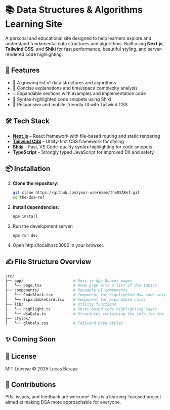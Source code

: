 # 📚 Data Structures & Algorithms Learning Site

A personal and educational site designed to help learners explore and understand fundamental data structures and algorithms. Built using **Next.js**, **Tailwind CSS**, and **Shiki** for fast performance, beautiful styling, and server-rendered code highlighting.

## 🚀 Features

- 📖 A growing list of data structures and algorithms
- 🧠 Concise explanations and time/space complexity analysis
- 💡 Expandable sections with examples and implementation code
- 🌈 Syntax-highlighted code snippets using Shiki
- 📱 Responsive and mobile-friendly UI with Tailwind CSS

## 🛠️ Tech Stack

- **[Next.js](https://nextjs.org/)** – React framework with file-based routing and static rendering
- **[Tailwind CSS](https://tailwindcss.com/)** – Utility-first CSS framework for styling
- **[Shiki](https://shiki.matsu.io/)** – Fast, VS Code-quality syntax highlighting for code snippets
- **TypeScript** – Strongly typed JavaScript for improved DX and safety

## 📦 Installation

1. **Clone the repository**:
   ```bash
   git clone https://github.com/your-username/theDSARef.git
   cd the-dsa-ref
   ```

2. **Install dependencies**:
   ```bash
   npm install
   ```

3. Run the development server:
   ```bash
   npm run dev
   ```

4. Open http://localhost:3000 in your browser.
  
## ✍️ File Structure Overview

   ```bash
   src/
   ├── app/                      # Next.js App Router pages
   │   └── page.tsx              # Home page with a list of dsa topics
   ├── components/               # Reusable UI components
   │   └── CodeBlock.tsx         # Component for highlighted dsa code snippets
   │   └── ExpandableCard.tsx    # Component for expandable cards
   ├── lib/                      # Utility functions
   │   └── highlight.ts          # Shiki-based code highlighting logic
   │   └── dsaData.ts            # Structures containing the info for the dsa code snippets
   ├── styles/
   │   └── globals.css           # Tailwind base styles
   ```

## ✨ Coming Soon

## 📄 License
MIT License © 2025 Lucas Baraya

## 🙌 Contributions
PRs, issues, and feedback are welcome! This is a learning-focused project aimed at making DSA more approachable for everyone.

